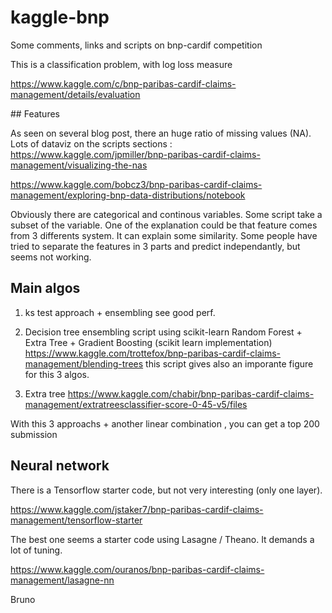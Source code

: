 # kaggle-bnp
Some comments, links and scripts on bnp-cardif competition

This is a classification problem, with log loss measure

https://www.kaggle.com/c/bnp-paribas-cardif-claims-management/details/evaluation

## Features

As seen on several blog post, there an huge ratio of missing values (NA).
Lots of dataviz on the scripts sections :
https://www.kaggle.com/jpmiller/bnp-paribas-cardif-claims-management/visualizing-the-nas

https://www.kaggle.com/bobcz3/bnp-paribas-cardif-claims-management/exploring-bnp-data-distributions/notebook

Obviously there are categorical and continous variables.
Some script take a subset of the variable.
One of the explanation could be that feature comes from 3 differents system. It can explain some similarity. Some people have tried to separate the features in 3 parts and predict independantly, but seems not working.


## Main algos

1. ks test approach + ensembling
see 
good perf.

2. Decision tree ensembling script using scikit-learn
 Random Forest + Extra Tree + Gradient Boosting (scikit learn implementation)
https://www.kaggle.com/trottefox/bnp-paribas-cardif-claims-management/blending-trees
this script gives also an imporante figure for this 3 algos.
 
3. Extra tree
 https://www.kaggle.com/chabir/bnp-paribas-cardif-claims-management/extratreesclassifier-score-0-45-v5/files
 
 With this 3 approachs + another linear combination , you can get a top 200 submission

## Neural network
There is a Tensorflow starter code, but not very interesting (only one layer).

https://www.kaggle.com/jstaker7/bnp-paribas-cardif-claims-management/tensorflow-starter

The best one seems a starter code using Lasagne / Theano.
It demands a lot of tuning.

https://www.kaggle.com/ouranos/bnp-paribas-cardif-claims-management/lasagne-nn
 
 Bruno
